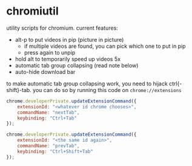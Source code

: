 # chromiutil

utility scripts for chromium. current features:

- <key>alt-p</key> to put videos in pip (picture in picture)
	- if multiple videos are found, you can pick which one to put in pip 
	- press again to unpip
- hold alt to temporarily speed up videos 5x
- automatic tab group collapsing (read note below)
- auto-hide download bar

to make automatic tab group collapsing work, you need to hijack ctrl{-shift}-tab.
you can do so by running this code on `chrome://extensions`

```js
chrome.developerPrivate.updateExtensionCommand({
	extensionId: "<whatever id chrome chooses>",
	commandName: "nextTab",
	keybinding: "Ctrl+Tab"
});

chrome.developerPrivate.updateExtensionCommand({
	extensionId: "<the same id again>",
	commandName: "prevTab",
	keybinding: "Ctrl+Shift+Tab"
});
```

